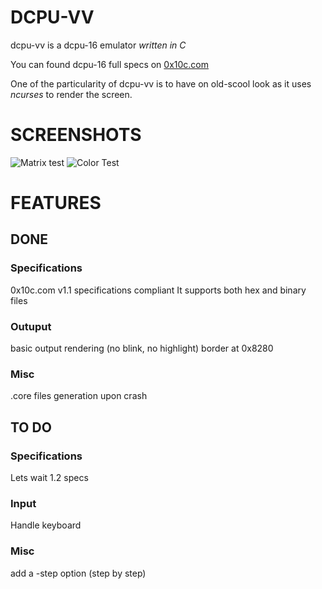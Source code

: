 DCPU-VV
=======


dcpu-vv is a dcpu-16 emulator *written in C*

You can found dcpu-16 full specs on [0x10c.com](http://0x10c.com/doc/dcpu-16.txt "http://0x10c.com/doc/dcpu-16.txt")

One of the particularity of dcpu-vv is to have on old-scool look
as it uses *ncurses* to render the screen.

SCREENSHOTS
===========

![Matrix test](https://raw.github.com/vieux/dcpu-vv/master/screenshots/matrix.png "dcpu-vv running a matrix test")
![Color Test](https://raw.github.com/vieux/dcpu-vv/master/screenshots/color_test.png "dcpu-vv running a color test")


FEATURES
========

DONE
----

### Specifications

0x10c.com v1.1 specifications compliant
It supports both hex and binary files

### Outuput
basic output rendering (no blink, no highlight)
border at 0x8280

### Misc
.core files generation upon crash

TO DO
-----

### Specifications
Lets wait 1.2 specs

### Input
Handle keyboard

### Misc
add a -step option (step by step)